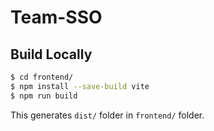 # Team-SSO

## Build Locally

```bash
$ cd frontend/
$ npm install --save-build vite
$ npm run build
```

This generates `dist/` folder in `frontend/` folder.

